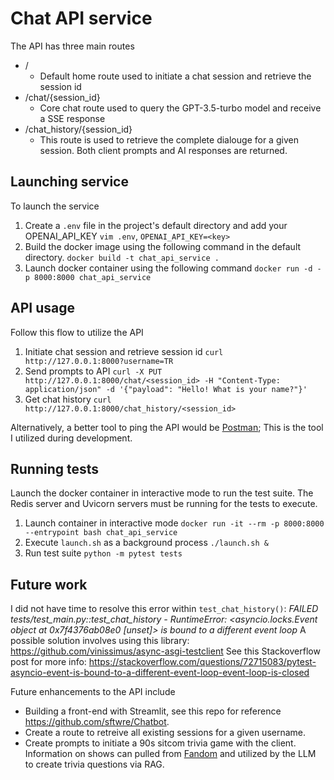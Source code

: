 # Chat API service
The API has three main routes

- /
  - Default home route used to initiate a chat session and retrieve the session id
- /chat/{session_id}
  - Core chat route used to query the GPT-3.5-turbo model and receive a SSE response
- /chat_history/{session_id}
  - This route is used to retrieve the complete dialouge for a given session. Both client prompts and AI responses are returned.

## Launching service

To launch the service
1. Create a `.env` file in the project's default directory and add your OPENAI_API_KEY
   `vim .env`,
   `OPENAI_API_KEY=<key>`
2. Build the docker image using the following command in the default directory.
   `docker build -t chat_api_service .`
3. Launch docker container using the following command
   `docker run -d -p 8000:8000 chat_api_service`

## API usage
Follow this flow to utilize the API

1. Initiate chat session and retrieve session id
   `curl http://127.0.0.1:8000?username=TR`
2. Send prompts to API
   `curl -X PUT http://127.0.0.1:8000/chat/<session_id> -H "Content-Type: application/json" -d '{"payload": "Hello! What is your name?"}'`
3. Get chat history
   `curl http://127.0.0.1:8000/chat_history/<session_id>`

Alternatively, a better tool to ping the API would be [Postman](https://www.postman.com/); This is the tool I utilized during development.

## Running tests

Launch the docker container in interactive mode to run the test suite. The Redis server and Uvicorn servers must be running for the tests to execute.

1. Launch container in interactive mode
`docker run -it --rm -p 8000:8000 --entrypoint bash chat_api_service`
2. Execute `launch.sh` as a background process
`./launch.sh &`
3. Run test suite
`python -m pytest tests`

## Future work

I did not have time to resolve this error within `test_chat_history()`: *FAILED tests/test_main.py::test_chat_history - RuntimeError: <asyncio.locks.Event object at 0x7f4376ab08e0 [unset]> is bound to a different event loop*
A possible solution involves using this library: https://github.com/vinissimus/async-asgi-testclient
See this Stackoverflow post for more info: https://stackoverflow.com/questions/72715083/pytest-asyncio-event-is-bound-to-a-different-event-loop-event-loop-is-closed

Future enhancements to the API include
- Building a front-end with Streamlit, see this repo for reference https://github.com/sftwre/Chatbot.
- Create a route to retreive all existing sessions for a given username.
- Create prompts to initiate a 90s sitcom trivia game with the client. Information on shows can pulled from [Fandom](https://seinfeld.fandom.com/wiki/Seinfeld) and utilized by the LLM to create trivia questions via RAG.